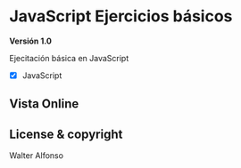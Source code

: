 # JavaScript Ejercicios básicos

**Versión 1.0**

Ejecitación básica en JavaScript

- [x] JavaScript



## Vista Online




## License & copyright
Walter Alfonso
